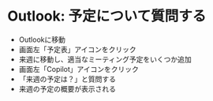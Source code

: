 # Outlook: 予定について質問する

- Outlookに移動
- 画面左「予定表」アイコンをクリック
- 来週に移動し、適当なミーティング予定をいくつか追加
- 画面左「Copilot」アイコンをクリック
- 「来週の予定は？」と質問する
- 来週の予定の概要が表示される
